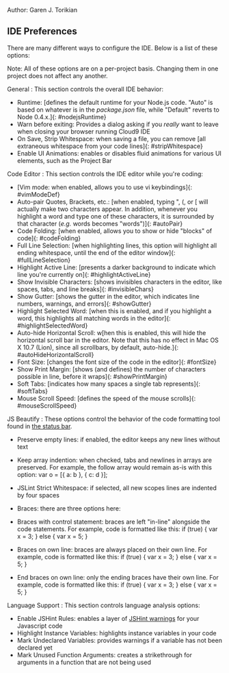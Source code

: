 Author: Garen J. Torikian

## IDE Preferences

There are many different ways to configure the IDE. Below is a list of these options:

Note: All of these options are on a per-project basis. Changing them in one project does not affect any another.

General
: This section controls the overall IDE behavior:

* Runtime: [defines the default runtime for your Node.js code. "Auto" is based on whatever is in the _package.json_ file, while "Default" reverts to Node 0.4.x.]{: #nodejsRuntime}
* Warn before exiting: Provides a dialog asking if you _really_ want to leave when closing your browser running Cloud9 IDE 
* On Save, Strip Whitespace: when saving a file, you can remove [all extraneous whitespace from your code lines]{: #stripWhitespace}
* Enable UI Animations: enables or disables fluid animations for various UI elements, such as the Project Bar

Code Editor
: This section controls the IDE editor while you're coding:

* [Vim mode: when enabled, allows you to use vi keybindings]{: #vimModeDef}
* Auto-pair Quotes, Brackets, etc.: [when enabled, typing ", (,  or [ will actually make two characters appear. In addition, whenever you highlight a word and type one of these characters, it is surrounded by that character (_e.g._ words becomes "words")]{: #autoPair}
* Code Folding: [when enabled, allows you to show or hide "blocks" of code]{: #codeFolding}
* Full Line Selection: [when highlighting lines, this option will highlight all ending whitespace, until the end of the editor window]{: #fullLineSelection}
* Highlight Active Line: [presents a darker background to indicate which line you're currently on]{: #highlightActiveLine}
* Show Invisible Characters: [shows invisibles characters in the editor, like spaces, tabs, and line breaks]{: #invisibleChars}
* Show Gutter: [shows the gutter in the editor, which indicates line numbers, warnings, and errors]{: #showGutter}
* Highlight Selected Word: [when this is enabled, and if you highlight a word, this highlights all matching words in the editor]{: #highlightSelectedWord}
* Auto-hide Horizontal Scroll: w[hen this is enabled, this will hide the horizontal scroll bar in the editor. Note that this has no effect in Mac OS X 10.7 (Lion), since all scrollbars, by default, auto-hide.]{: #autoHideHorizontalScroll}
* Font Size: [changes the font size of the code in the editor]{: #fontSize}
* Show Print Margin: [shows (and defines) the number of characters possible in line, before it wraps]{: #showPrintMargin}
* Soft Tabs: [indicates how many spaces a single tab represents]{: #softTabs}
* Mouse Scroll Speed: [defines the speed of the mouse scrolls]{: #mouseScrollSpeed}

<a id="JSBeautify"></a>
JS Beautify
: These options control the behavior of the code formatting tool found in [the status bar](./status_bar.html).  

* Preserve empty lines: if enabled, the editor keeps any new lines without text
* Keep array indention: when checked, tabs and newlines in arrays are preserved. For example, the follow array would remain as-is with this option:
    var o = [{
        a: b
    }, {
        c: d
    }];

* JSLint Strict Whitespace: if selected, all new scopes lines are indented by four spaces
* Braces: there are three options here:  
 * Braces with control statement: braces are left "in-line" alongside the code statements. For example, code is formatted like this:
    if (true) {
        var x = 3;
    } else {
        var x = 5;
    }

 * Braces on own line: braces are always placed on their own line. For example, code is formatted like this:
    if (true)
    {
        var x = 3;
    } else
    {
        var x = 5;
    }

 * End braces on own line: only the ending braces have their own line. For example, code is formatted like this:
    if (true) {
        var x = 3;
    }
    else {
        var x = 5;
    }

Language Support
: This section controls language analysis options:

 * Enable JSHint Rules: enables a layer of [JSHint warnings](http://www.jshint.com/) for your Javascript code
 * Highlight Instance Variables: highlights instance variables in your code
 * Mark Undeclared Variables: provides warnings if a variable has not been declared yet
 * Mark Unused Function Arguments: creates a strikethrough for arguments in a function that are not being used
